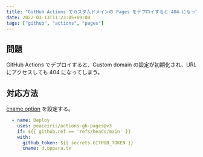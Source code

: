 ```yaml
---
title: "GitHub Actions でカスタムドメインの Pages をデプロイすると 404 になってしまう"
date: 2022-03-13T11:23:05+09:00
tags: ["github", "actions", "pages"]
---
```


## 問題

GitHub Actions でデプロイすると、Custom domain の設定が初期化され、URL にアクセスしても 404 になってしまう。

## 対応方法

[cname option](https://github.com/peaceiris/actions-gh-pages#%EF%B8%8F-add-cname-file-cname) を設定する。

```yaml
  - name: Deploy
    uses: peaceiris/actions-gh-pages@v3
    if: ${{ github.ref == 'refs/heads/main' }}
    with:
      github_token: ${{ secrets.GITHUB_TOKEN }}
      cname: d.oppara.tv
```
